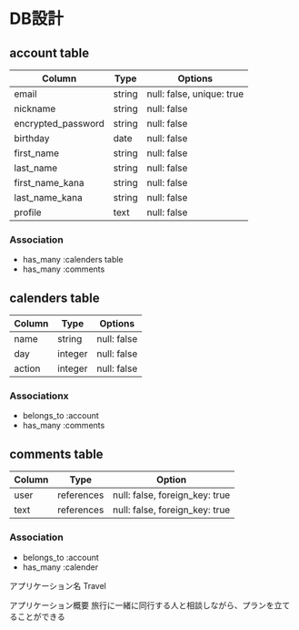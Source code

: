 #  DB設計

##  account table

| Column             | Type   | Options                   |
|--------------------|--------|---------------------------|
| email              | string | null: false, unique: true |
| nickname           | string | null: false               |
| encrypted_password | string | null: false               |
| birthday           | date   | null: false               |
| first_name         | string | null: false               |
| last_name          | string | null: false               |
| first_name_kana    | string | null: false               |
| last_name_kana     | string | null: false               |
| profile            | text   | null: false               |

### Association

- has_many :calenders table
- has_many :comments

##  calenders table

| Column                 | Type       | Options                        |
|------------------------|------------|--------------------------------|
| name                   | string     | null: false                    |
| day                    | integer    | null: false                    |
| action                 | integer    | null: false                    |




### Associationx

- belongs_to :account
- has_many :comments

## comments table

| Column           | Type       | Option                         |
|------------------|------------|--------------------------------|
| user             | references | null: false, foreign_key: true |
| text             | references | null: false, foreign_key: true |

### Association

- belongs_to :account
- has_many :calender

アプリケーション名
Travel

アプリケーション概要
旅行に一緒に同行する人と相談しながら、プランを立てることができる

